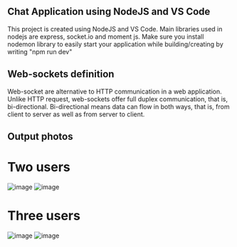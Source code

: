 ## Chat Application using NodeJS and VS Code
This project is created using NodeJS and VS Code. Main libraries used in nodejs are express, socket.io and moment js. Make sure you install nodemon library to easily start your application while building/creating by writing "npm run dev"

## Web-sockets definition
Web-socket are alternative to HTTP communication in a web application. Unlike HTTP request, web-sockets offer full duplex communication, that is, bi-directional. 
Bi-directional means data can flow in both ways, that is, from client to server as well as from server to client. 

## Output photos 
# Two users
![image](https://github.com/user-attachments/assets/e78e2936-d81b-4a40-8319-43e7a3464aeb)
![image](https://github.com/user-attachments/assets/511d101a-337a-4bdc-a224-ece88813dd0f)

# Three users
![image](https://github.com/user-attachments/assets/53a6bdac-0045-458a-b362-fbc2d66cdc6a)
![image](https://github.com/user-attachments/assets/c8d50a20-4bf4-4588-abf4-adf21edf79fb)



